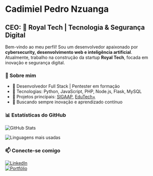 # Cadimiel Pedro Nzuanga
## CEO: 👑 Royal Tech | Tecnologia & Segurança Digital

Bem-vindo ao meu perfil! Sou um desenvolvedor apaixonado por **cybersecurity, desenvolvimento web e inteligência artificial**.  
Atualmente, trabalho na construção da startup **Royal Tech**, focada em inovação e segurança digital.

### 🚀 Sobre mim
- 🔹 Desenvolvedor Full Stack | Pentester em formação
- 🔹 Tecnologias: Python, JavaScript, PHP, Node.js, Flask, MySQL
- 🔹 Projetos principais: [SIGAAP](https://github.com/seu-usuario/sigaap), [EduTech+](https://github.com/seu-usuario/edutech-plus)
- 🔹 Buscando sempre inovação e aprendizado contínuo

### 📊 Estatísticas do GitHub
![GitHub Stats](https://github-readme-stats.vercel.app/api?username=SEU_USUARIO&show_icons=true&theme=dracula)

![Linguagens mais usadas](https://github-readme-stats.vercel.app/api/top-langs/?username=SEU_USUARIO&layout=compact&theme=dracula)

### 📫 Conecte-se comigo
[![LinkedIn](https://img.shields.io/badge/LinkedIn-blue?logo=linkedin)](https://linkedin.com/in/seu-linkedin)  
[![Portfólio](https://img.shields.io/badge/Portfólio-green?logo=github)](https://seu-portfolio.com)
